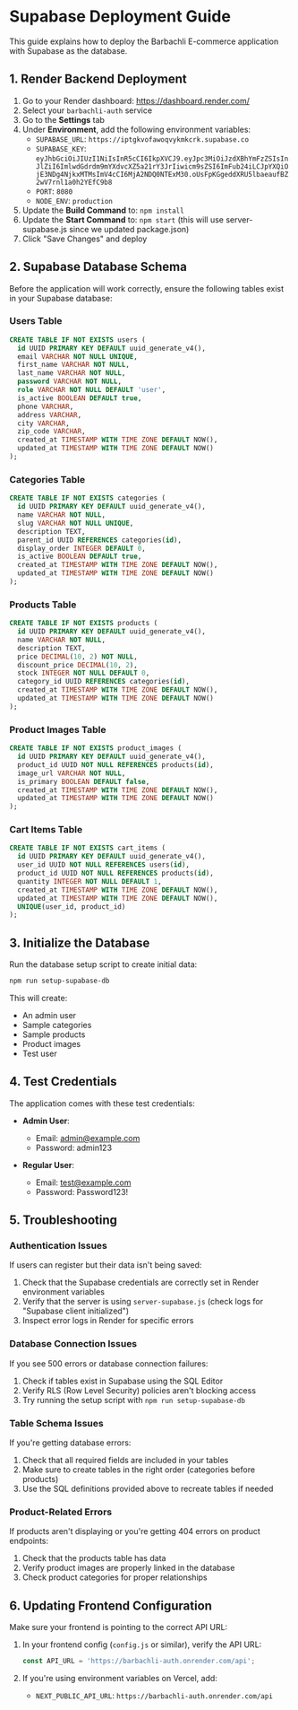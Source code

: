 # Supabase Deployment Guide

This guide explains how to deploy the Barbachli E-commerce application with Supabase as the database.

## 1. Render Backend Deployment

1. Go to your Render dashboard: https://dashboard.render.com/
2. Select your `barbachli-auth` service
3. Go to the **Settings** tab
4. Under **Environment**, add the following environment variables:
   - `SUPABASE_URL`: `https://iptgkvofawoqvykmkcrk.supabase.co`
   - `SUPABASE_KEY`: `eyJhbGciOiJIUzI1NiIsInR5cCI6IkpXVCJ9.eyJpc3MiOiJzdXBhYmFzZSIsInJlZiI6ImlwdGdrdm9mYXdvcXZ5a21rY3JrIiwicm9sZSI6ImFub24iLCJpYXQiOjE3NDg4NjkxMTMsImV4cCI6MjA2NDQ0NTExM30.oUsFpKGgeddXRU5lbaeaufBZ2wV7rnl1a0h2YEfC9b8`
   - `PORT`: `8080`
   - `NODE_ENV`: `production`
5. Update the **Build Command** to: `npm install`
6. Update the **Start Command** to: `npm start` (this will use server-supabase.js since we updated package.json)
7. Click "Save Changes" and deploy

## 2. Supabase Database Schema

Before the application will work correctly, ensure the following tables exist in your Supabase database:

### Users Table
```sql
CREATE TABLE IF NOT EXISTS users (
  id UUID PRIMARY KEY DEFAULT uuid_generate_v4(),
  email VARCHAR NOT NULL UNIQUE,
  first_name VARCHAR NOT NULL,
  last_name VARCHAR NOT NULL,
  password VARCHAR NOT NULL,
  role VARCHAR NOT NULL DEFAULT 'user',
  is_active BOOLEAN DEFAULT true,
  phone VARCHAR,
  address VARCHAR,
  city VARCHAR,
  zip_code VARCHAR,
  created_at TIMESTAMP WITH TIME ZONE DEFAULT NOW(),
  updated_at TIMESTAMP WITH TIME ZONE DEFAULT NOW()
);
```

### Categories Table
```sql
CREATE TABLE IF NOT EXISTS categories (
  id UUID PRIMARY KEY DEFAULT uuid_generate_v4(),
  name VARCHAR NOT NULL,
  slug VARCHAR NOT NULL UNIQUE,
  description TEXT,
  parent_id UUID REFERENCES categories(id),
  display_order INTEGER DEFAULT 0,
  is_active BOOLEAN DEFAULT true,
  created_at TIMESTAMP WITH TIME ZONE DEFAULT NOW(),
  updated_at TIMESTAMP WITH TIME ZONE DEFAULT NOW()
);
```

### Products Table
```sql
CREATE TABLE IF NOT EXISTS products (
  id UUID PRIMARY KEY DEFAULT uuid_generate_v4(),
  name VARCHAR NOT NULL,
  description TEXT,
  price DECIMAL(10, 2) NOT NULL,
  discount_price DECIMAL(10, 2),
  stock INTEGER NOT NULL DEFAULT 0,
  category_id UUID REFERENCES categories(id),
  created_at TIMESTAMP WITH TIME ZONE DEFAULT NOW(),
  updated_at TIMESTAMP WITH TIME ZONE DEFAULT NOW()
);
```

### Product Images Table
```sql
CREATE TABLE IF NOT EXISTS product_images (
  id UUID PRIMARY KEY DEFAULT uuid_generate_v4(),
  product_id UUID NOT NULL REFERENCES products(id),
  image_url VARCHAR NOT NULL,
  is_primary BOOLEAN DEFAULT false,
  created_at TIMESTAMP WITH TIME ZONE DEFAULT NOW(),
  updated_at TIMESTAMP WITH TIME ZONE DEFAULT NOW()
);
```

### Cart Items Table
```sql
CREATE TABLE IF NOT EXISTS cart_items (
  id UUID PRIMARY KEY DEFAULT uuid_generate_v4(),
  user_id UUID NOT NULL REFERENCES users(id),
  product_id UUID NOT NULL REFERENCES products(id),
  quantity INTEGER NOT NULL DEFAULT 1,
  created_at TIMESTAMP WITH TIME ZONE DEFAULT NOW(),
  updated_at TIMESTAMP WITH TIME ZONE DEFAULT NOW(),
  UNIQUE(user_id, product_id)
);
```

## 3. Initialize the Database

Run the database setup script to create initial data:

```bash
npm run setup-supabase-db
```

This will create:
- An admin user
- Sample categories
- Sample products
- Product images
- Test user

## 4. Test Credentials

The application comes with these test credentials:

- **Admin User**:
  - Email: admin@example.com
  - Password: admin123

- **Regular User**:
  - Email: test@example.com
  - Password: Password123!

## 5. Troubleshooting

### Authentication Issues

If users can register but their data isn't being saved:

1. Check that the Supabase credentials are correctly set in Render environment variables
2. Verify that the server is using `server-supabase.js` (check logs for "Supabase client initialized")
3. Inspect error logs in Render for specific errors

### Database Connection Issues

If you see 500 errors or database connection failures:

1. Check if tables exist in Supabase using the SQL Editor
2. Verify RLS (Row Level Security) policies aren't blocking access
3. Try running the setup script with `npm run setup-supabase-db`

### Table Schema Issues

If you're getting database errors:

1. Check that all required fields are included in your tables
2. Make sure to create tables in the right order (categories before products)
3. Use the SQL definitions provided above to recreate tables if needed

### Product-Related Errors

If products aren't displaying or you're getting 404 errors on product endpoints:

1. Check that the products table has data
2. Verify product images are properly linked in the database
3. Check product categories for proper relationships

## 6. Updating Frontend Configuration

Make sure your frontend is pointing to the correct API URL:

1. In your frontend config (`config.js` or similar), verify the API URL:
   ```javascript
   const API_URL = 'https://barbachli-auth.onrender.com/api';
   ```

2. If you're using environment variables on Vercel, add:
   - `NEXT_PUBLIC_API_URL`: `https://barbachli-auth.onrender.com/api` 